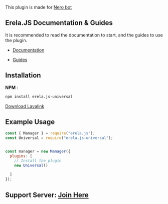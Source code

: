 This plugin is made for [Nero bot](https://invite.nerobot.eu)

## Erela.JS Documentation & Guides

It is recommended to read the documentation to start, and the guides to use the plugin.

- [Documentation](https://solaris.codes/projects/erelajs/docs/gettingstarted.html 'Erela.js Documentation')

- [Guides](http://projects.solaris.codes/erelajs/guides/introduction.html 'Erela.js Guides')

## Installation

**NPM** :
```sh
npm install erela.js-universal
```

[Download Lavalink](https://ci.fredboat.com/repository/download/Lavalink_Build/8867:id/Lavalink.jar)

## Example Usage

```javascript
const { Manager } = require("erela.js");
const Universal = require("erela.js-universal");


const manager = new Manager({
  plugins: [
    // Install the plugin
    new Universal()
    
  ]
});
```

## Support Server: [Join Here](https://discord.gg/AgSBmwTTXd)<br>

